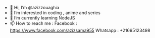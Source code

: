 - 👋 Hi, I’m @azizzouaghia
- 👀 I’m interested in coding , anime and series  
- 🌱 I’m currently learning NodeJS
- 📫 How to reach me : Facebook : https://www.facebook.com/azizsama955 
                        Whatsapp : +21695123498


